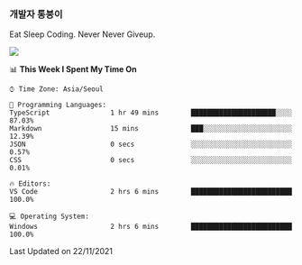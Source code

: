 ### 개발자 통붕이
Eat Sleep Coding.
Never Never Giveup.

<img src="https://github-readme-stats.vercel.app/api/top-langs/?username=tiaz0128&layout=compact" />

<br/>

<!--START_SECTION:waka-->
📊 **This Week I Spent My Time On** 

```text
⌚︎ Time Zone: Asia/Seoul

💬 Programming Languages: 
TypeScript               1 hr 49 mins        █████████████████████░░░░   87.03% 
Markdown                 15 mins             ███░░░░░░░░░░░░░░░░░░░░░░   12.39% 
JSON                     0 secs              ░░░░░░░░░░░░░░░░░░░░░░░░░   0.57% 
CSS                      0 secs              ░░░░░░░░░░░░░░░░░░░░░░░░░   0.01%

🔥 Editors: 
VS Code                  2 hrs 6 mins        █████████████████████████   100.0%

💻 Operating System: 
Windows                  2 hrs 6 mins        █████████████████████████   100.0%

```


 Last Updated on 22/11/2021
<!--END_SECTION:waka-->
